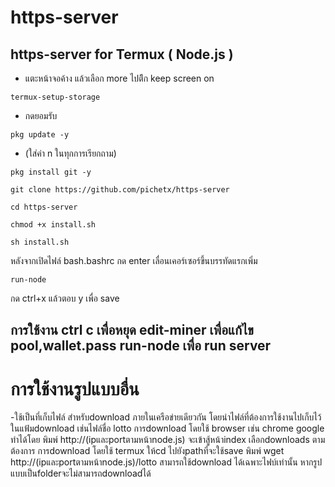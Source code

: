 # https-server
https-server for Termux ( Node.js )
-----------------------------------------------

* แตะหน้าจอค้าง แล้วเลือก more ไปติีก keep screen on
```
termux-setup-storage
```
* กดยอมรับ
```
pkg update -y
```
* (ใส่ค่า n ในทุกการเรียกถาม)

```
pkg install git -y
```

```
git clone https://github.com/pichetx/https-server
```
```
cd https-server
```

```
chmod +x install.sh
```
```
sh install.sh
```
หลังจากเปิดไฟล์ bash.bashrc กด enter เลื่อนเคอร์เซอร์ขึ้นบรรทัดแรกเพิ่ม

```
run-node
```
กด ctrl+x แล้วตอบ y เพื่อ save

การใช้งาน
ctrl c เพื่อหยุด
edit-miner เพื่อแก้ไข pool,wallet.pass
run-node เพื่อ run server
--------------------------------
# การใช้งานรูปแบบอื่น
-ใช้เป็นที่เก็บไฟล์ สำหรับdownload ภายในเครือข่ายเดียวกัน โดยนำไฟล์ที่ต้องการใช้งานไปเก็บไว้ในแฟ้มdownload เช่นไฟล์ชื่อ lotto
  การdownload โดยใช้ browser เช่น chrome google ทำได้โดย พิมพ์ http://(ipและportตามหน้าnode.js)
จะเข้าสู้หน้าindex เลือกdownloads ตามต้องการ
  การdownload โดยใช้ termux ให้cd ไปยังpathที่จะใช้save พิมพ์ wget http://(ipและportตามหน้าnode.js)/lotto
  สามารถใช้download ได้เฉพาะไฟบ์เท่านั้น หากรูปแบบเป็นfolderจะไม่สามารถdownloadได้
